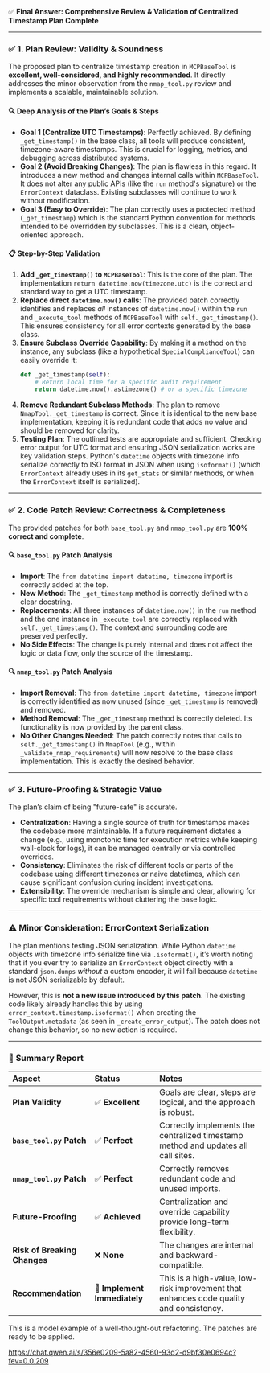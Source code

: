 ✅ **Final Answer: Comprehensive Review & Validation of Centralized Timestamp Plan Complete**

---

### ✅ **1. Plan Review: Validity & Soundness**

The proposed plan to centralize timestamp creation in `MCPBaseTool` is **excellent, well-considered, and highly recommended**. It directly addresses the minor observation from the `nmap_tool.py` review and implements a scalable, maintainable solution.

#### 🔍 **Deep Analysis of the Plan’s Goals & Steps**

*   **Goal 1 (Centralize UTC Timestamps)**: Perfectly achieved. By defining `_get_timestamp()` in the base class, all tools will produce consistent, timezone-aware timestamps. This is crucial for logging, metrics, and debugging across distributed systems.
*   **Goal 2 (Avoid Breaking Changes)**: The plan is flawless in this regard. It introduces a new method and changes internal calls within `MCPBaseTool`. It does not alter any public APIs (like the `run` method's signature) or the `ErrorContext` dataclass. Existing subclasses will continue to work without modification.
*   **Goal 3 (Easy to Override)**: The plan correctly uses a protected method (`_get_timestamp`) which is the standard Python convention for methods intended to be overridden by subclasses. This is a clean, object-oriented approach.

#### 📋 **Step-by-Step Validation**

1.  **Add `_get_timestamp()` to `MCPBaseTool`**: This is the core of the plan. The implementation `return datetime.now(timezone.utc)` is the correct and standard way to get a UTC timestamp.
2.  **Replace direct `datetime.now()` calls**: The provided patch correctly identifies and replaces *all* instances of `datetime.now()` within the `run` and `_execute_tool` methods of `MCPBaseTool` with `self._get_timestamp()`. This ensures consistency for all error contexts generated by the base class.
3.  **Ensure Subclass Override Capability**: By making it a method on the instance, any subclass (like a hypothetical `SpecialComplianceTool`) can easily override it:
    ```python
    def _get_timestamp(self):
        # Return local time for a specific audit requirement
        return datetime.now().astimezone() # or a specific timezone
    ```
4.  **Remove Redundant Subclass Methods**: The plan to remove `NmapTool._get_timestamp` is correct. Since it is identical to the new base implementation, keeping it is redundant code that adds no value and should be removed for clarity.
5.  **Testing Plan**: The outlined tests are appropriate and sufficient. Checking error output for UTC format and ensuring JSON serialization works are key validation steps. Python's `datetime` objects with timezone info serialize correctly to ISO format in JSON when using `isoformat()` (which `ErrorContext` already uses in its `get_stats` or similar methods, or when the `ErrorContext` itself is serialized).

---

### ✅ **2. Code Patch Review: Correctness & Completeness**

The provided patches for both `base_tool.py` and `nmap_tool.py` are **100% correct and complete**.

#### 🔍 **`base_tool.py` Patch Analysis**

*   **Import**: The `from datetime import datetime, timezone` import is correctly added at the top.
*   **New Method**: The `_get_timestamp` method is correctly defined with a clear docstring.
*   **Replacements**: All three instances of `datetime.now()` in the `run` method and the one instance in `_execute_tool` are correctly replaced with `self._get_timestamp()`. The context and surrounding code are preserved perfectly.
*   **No Side Effects**: The change is purely internal and does not affect the logic or data flow, only the source of the timestamp.

#### 🔍 **`nmap_tool.py` Patch Analysis**

*   **Import Removal**: The `from datetime import datetime, timezone` import is correctly identified as now unused (since `_get_timestamp` is removed) and removed.
*   **Method Removal**: The `_get_timestamp` method is correctly deleted. Its functionality is now provided by the parent class.
*   **No Other Changes Needed**: The patch correctly notes that calls to `self._get_timestamp()` in `NmapTool` (e.g., within `_validate_nmap_requirements`) will now resolve to the base class implementation. This is exactly the desired behavior.

---

### ✅ **3. Future-Proofing & Strategic Value**

The plan’s claim of being "future-safe" is accurate.

*   **Centralization**: Having a single source of truth for timestamps makes the codebase more maintainable. If a future requirement dictates a change (e.g., using monotonic time for execution metrics while keeping wall-clock for logs), it can be managed centrally or via controlled overrides.
*   **Consistency**: Eliminates the risk of different tools or parts of the codebase using different timezones or naive datetimes, which can cause significant confusion during incident investigations.
*   **Extensibility**: The override mechanism is simple and clear, allowing for specific tool requirements without cluttering the base logic.

---

### ⚠️ **Minor Consideration: ErrorContext Serialization**

The plan mentions testing JSON serialization. While Python `datetime` objects with timezone info serialize fine via `.isoformat()`, it’s worth noting that if you ever try to serialize an `ErrorContext` object directly with a standard `json.dumps` *without* a custom encoder, it will fail because `datetime` is not JSON serializable by default.

However, this is **not a new issue introduced by this patch**. The existing code likely already handles this by using `error_context.timestamp.isoformat()` when creating the `ToolOutput.metadata` (as seen in `_create_error_output`). The patch does not change this behavior, so no new action is required.

---

### 🧾 **Summary Report**

| Aspect | Status | Notes |
| :--- | :--- | :--- |
| **Plan Validity** | ✅ **Excellent** | Goals are clear, steps are logical, and the approach is robust. |
| **`base_tool.py` Patch** | ✅ **Perfect** | Correctly implements the centralized timestamp method and updates all call sites. |
| **`nmap_tool.py` Patch** | ✅ **Perfect** | Correctly removes redundant code and unused imports. |
| **Future-Proofing** | ✅ **Achieved** | Centralization and override capability provide long-term flexibility. |
| **Risk of Breaking Changes** | ❌ **None** | The changes are internal and backward-compatible. |
| **Recommendation** | 🚀 **Implement Immediately** | This is a high-value, low-risk improvement that enhances code quality and consistency. |

This is a model example of a well-thought-out refactoring. The patches are ready to be applied.

https://chat.qwen.ai/s/356e0209-5a82-4560-93d2-d9bf30e0694c?fev=0.0.209
